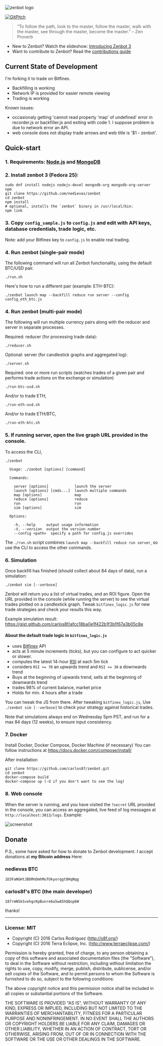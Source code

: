 ![zenbot logo](https://rawgit.com/carlos8f/zenbot/master/assets/zenbot_3_logo.png)

[![GitPitch](https://gitpitch.com/assets/badge.svg)](https://gitpitch.com/carlos8f/zenbot/master?t=moon)

> “To follow the path, look to the master, follow the master, walk with the master, see through the master, become the master.”
> – Zen Proverb

- New to Zenbot? Watch the slideshow: [Introducing Zenbot 3](https://gitpitch.com/carlos8f/zenbot/master?t=moon)
- Want to contribute to Zenbot? Read the [contributions guide](https://github.com/carlos8f/zenbot/blob/master/CONTRIBUTING.md)

## Current State of Development

I'm forking it to trade on Bitfinex.
* Backfilling is working
* Network IP is provided for easier remote viewing
* Trading is working

Known issues:
* occasionaly getting 'cannot read property 'map' of undefined' error in recorder.js or backfiller.js and exiting with code 1. I suppose problem is due to network error an API.
* web console does not display trade arrows and web title is '$1 - zenbot'.


## Quick-start

### 1. Requirements: [Node.js](https://nodejs.org/) and [MongoDB](https://www.mongodb.com/download-center)

### 2. Install zenbot 3 (Fedora 25):

```
sudo dnf install nodejs nodejs-devel mongodb-org mongodb-org-server npm
git clone https://github.com/nedievas/zenbot
cd zenbot
npm install
# optional, installs the `zenbot` binary in /usr/local/bin:
npm link
```

### 3. Copy `config_sample.js` to `config.js` and edit with API keys, database credentials, trade logic, etc.

Note: add your Bitfinex key to `config.js` to enable real trading.

### 4. Run zenbot (single-pair mode)

The following command will run all Zenbot functionality, using the default BTC/USD pair.

```
./run.sh
```

Here's how to run a different pair (example: ETH-BTC):

```
./zenbot launch map --backfill reduce run server --config config_eth_btc.js
```

### 4. Run zenbot (multi-pair mode)

The following will run multiple currency pairs along with the reducer and server in separate processes.

Required: reducer (for processing trade data):

```
./reducer.sh
```

Optional: server (for candlestick graphs and aggregated log):

```
./server.sh
```

Required: one or more run scripts (watches trades of a given pair and performs trade actions on the exchange or simulation)

```
./run-btc-usd.sh
```

And/or to trade ETH,

```
./run-eth-usd.sh
```

And/or to trade ETH/BTC,

```
./run-eth-btc.sh
```

### 5. If running server, open the live graph URL provided in the console.

To access the CLI,

```
./zenbot

  Usage: ./zenbot [options] [command]

  Commands:

    server [options]            launch the server
    launch [options] [cmds...]  launch multiple commands
    map [options]               map
    reduce [options]            reduce
    run                         run
    sim [options]               sim

  Options:

    -h, --help     output usage information
    -V, --version  output the version number
    --config <path>  specify a path for config.js overrides
```

The `./run.sh` script combines `launch map --backfill reduce run server`, so use the CLI to access the other commands.

### 6. Simulation

Once backfill has finished (should collect about 84 days of data), run a simulation:

```
./zenbot sim [--verbose]
```

Zenbot will return you a list of virtual trades, and an ROI figure. Open the URL provided in the console (while running the server) to see the virtual trades plotted on a candlestick graph. Tweak `bitfinex_logic.js` for new trade strategies and check your results this way.

Example simulation result: https://gist.github.com/carlos8f/afcc18ba0e1f422b1f3b1f67a3b05c8e

#### About the default trade logic in `bitfinex_logic.js`

- uses [Bitfinex](https://www.bitfinex.com/) API
- acts at 5 minute increments (ticks), but you can configure to act quicker or slower.
- computes the latest 14-hour [RSI](http://stockcharts.com/school/doku.php?id=chart_school:technical_indicators:relative_strength_index_rsi) at each 5m tick
- considers `RSI >= 70` an upwards trend and `RSI <= 30` a downwards trend
- Buys at the beginning of upwards trend, sells at the beginning of downwards trend
- trades 98% of current balance, market price
- Holds for min. 4 hours after a trade

You can tweak the JS from there. After tweaking `bitfinex_logic.js`, Use `./zenbot sim [--verbose]` to check your strategy against historical trades.

Note that simulations always end on Wednesday 5pm PST, and run for a max 84 days (12 weeks), to ensure input consistency.

### 7. Docker

Install Docker, Docker Compose, Docker Machine (if necessary) You can follow instructions at https://docs.docker.com/compose/install/

After installation

```
git clone https://github.com/carlos8f/zenbot.git
cd zenbot
docker-compose build
docker-compose up (-d if you don't want to see the log)
```

### 8. Web console

When the server is running, and you have visited the `?secret` URL provided in the console, you can access an aggregated, live feed of log messages at `http://localhost:3013/logs`. Example:

![screenshot](https://raw.githubusercontent.com/carlos8f/zenbot/master/assets/zenbot_web_logs.png)

## Donate

P.S., some have asked for how to donate to Zenbot development. I accept donations at **my Bitcoin address** Here:

### nedievas BTC

`1D3FaNGHtJBbMnDmhMuTUkyorqgt8HqNqg`

### carlos8f's BTC (the main developer)

`187rmNSkSvehgcKpBunre6a5wA5hQQop6W`

thanks!

- - -

### License: MIT

- Copyright (C) 2016 Carlos Rodriguez (http://s8f.org/)
- Copyright (C) 2016 Terra Eclipse, Inc. (http://www.terraeclipse.com/)

Permission is hereby granted, free of charge, to any person obtaining a copy
of this software and associated documentation files (the &quot;Software&quot;), to deal
in the Software without restriction, including without limitation the rights
to use, copy, modify, merge, publish, distribute, sublicense, and/or sell
copies of the Software, and to permit persons to whom the Software is furnished
to do so, subject to the following conditions:

The above copyright notice and this permission notice shall be included in
all copies or substantial portions of the Software.

THE SOFTWARE IS PROVIDED &quot;AS IS&quot;, WITHOUT WARRANTY OF ANY KIND, EXPRESS OR
IMPLIED, INCLUDING BUT NOT LIMITED TO THE WARRANTIES OF MERCHANTABILITY,
FITNESS FOR A PARTICULAR PURPOSE AND NONINFRINGEMENT. IN NO EVENT SHALL THE
AUTHORS OR COPYRIGHT HOLDERS BE LIABLE FOR ANY CLAIM, DAMAGES OR OTHER
LIABILITY, WHETHER IN AN ACTION OF CONTRACT, TORT OR OTHERWISE, ARISING FROM,
OUT OF OR IN CONNECTION WITH THE SOFTWARE OR THE USE OR OTHER DEALINGS IN THE
SOFTWARE.
